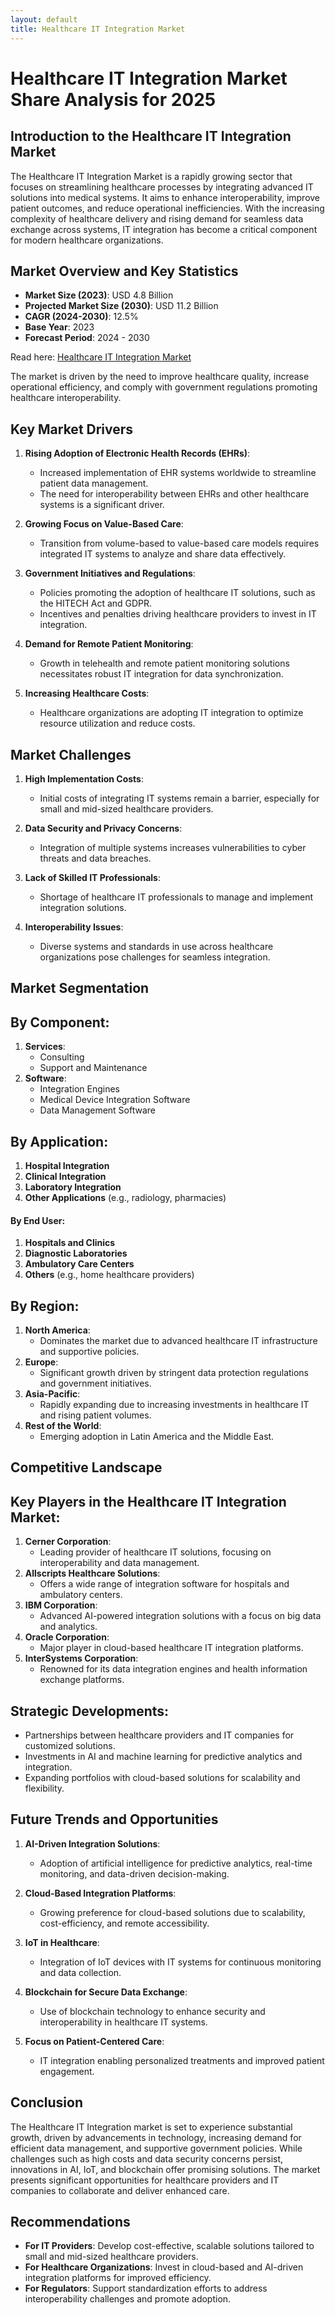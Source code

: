 ```yaml
---
layout: default
title: Healthcare IT Integration Market 
---
```

# Healthcare IT Integration Market Share Analysis for 2025

## **Introduction to the Healthcare IT Integration Market**
The Healthcare IT Integration Market is a rapidly growing sector that focuses on streamlining healthcare processes by integrating advanced IT solutions into medical systems. It aims to enhance interoperability, improve patient outcomes, and reduce operational inefficiencies. With the increasing complexity of healthcare delivery and rising demand for seamless data exchange across systems, IT integration has become a critical component for modern healthcare organizations.

## **Market Overview and Key Statistics**
- **Market Size (2023)**: USD 4.8 Billion
- **Projected Market Size (2030)**: USD 11.2 Billion
- **CAGR (2024-2030)**: 12.5%
- **Base Year**: 2023
- **Forecast Period**: 2024 - 2030

Read here: [Healthcare IT Integration Market](https://www.reportprime.com/healthcare-it-integration-r15752)

The market is driven by the need to improve healthcare quality, increase operational efficiency, and comply with government regulations promoting healthcare interoperability.

## **Key Market Drivers**

1. **Rising Adoption of Electronic Health Records (EHRs)**:
   - Increased implementation of EHR systems worldwide to streamline patient data management.
   - The need for interoperability between EHRs and other healthcare systems is a significant driver.

2. **Growing Focus on Value-Based Care**:
   - Transition from volume-based to value-based care models requires integrated IT systems to analyze and share data effectively.

3. **Government Initiatives and Regulations**:
   - Policies promoting the adoption of healthcare IT solutions, such as the HITECH Act and GDPR.
   - Incentives and penalties driving healthcare providers to invest in IT integration.

4. **Demand for Remote Patient Monitoring**:
   - Growth in telehealth and remote patient monitoring solutions necessitates robust IT integration for data synchronization.

5. **Increasing Healthcare Costs**:
   - Healthcare organizations are adopting IT integration to optimize resource utilization and reduce costs.

## **Market Challenges**

1. **High Implementation Costs**:
   - Initial costs of integrating IT systems remain a barrier, especially for small and mid-sized healthcare providers.

2. **Data Security and Privacy Concerns**:
   - Integration of multiple systems increases vulnerabilities to cyber threats and data breaches.

3. **Lack of Skilled IT Professionals**:
   - Shortage of healthcare IT professionals to manage and implement integration solutions.

4. **Interoperability Issues**:
   - Diverse systems and standards in use across healthcare organizations pose challenges for seamless integration.

## **Market Segmentation**

## **By Component**:
1. **Services**:
   - Consulting
   - Support and Maintenance
2. **Software**:
   - Integration Engines
   - Medical Device Integration Software
   - Data Management Software

## **By Application**:
1. **Hospital Integration**
2. **Clinical Integration**
3. **Laboratory Integration**
4. **Other Applications** (e.g., radiology, pharmacies)

#### **By End User**:
1. **Hospitals and Clinics**
2. **Diagnostic Laboratories**
3. **Ambulatory Care Centers**
4. **Others** (e.g., home healthcare providers)

## **By Region**:
1. **North America**:
   - Dominates the market due to advanced healthcare IT infrastructure and supportive policies.
2. **Europe**:
   - Significant growth driven by stringent data protection regulations and government initiatives.
3. **Asia-Pacific**:
   - Rapidly expanding due to increasing investments in healthcare IT and rising patient volumes.
4. **Rest of the World**:
   - Emerging adoption in Latin America and the Middle East.

## **Competitive Landscape**

## **Key Players in the Healthcare IT Integration Market**:
1. **Cerner Corporation**:
   - Leading provider of healthcare IT solutions, focusing on interoperability and data management.
2. **Allscripts Healthcare Solutions**:
   - Offers a wide range of integration software for hospitals and ambulatory centers.
3. **IBM Corporation**:
   - Advanced AI-powered integration solutions with a focus on big data and analytics.
4. **Oracle Corporation**:
   - Major player in cloud-based healthcare IT integration platforms.
5. **InterSystems Corporation**:
   - Renowned for its data integration engines and health information exchange platforms.

## **Strategic Developments**:
- Partnerships between healthcare providers and IT companies for customized solutions.
- Investments in AI and machine learning for predictive analytics and integration.
- Expanding portfolios with cloud-based solutions for scalability and flexibility.

## **Future Trends and Opportunities**

1. **AI-Driven Integration Solutions**:
   - Adoption of artificial intelligence for predictive analytics, real-time monitoring, and data-driven decision-making.

2. **Cloud-Based Integration Platforms**:
   - Growing preference for cloud-based solutions due to scalability, cost-efficiency, and remote accessibility.

3. **IoT in Healthcare**:
   - Integration of IoT devices with IT systems for continuous monitoring and data collection.

4. **Blockchain for Secure Data Exchange**:
   - Use of blockchain technology to enhance security and interoperability in healthcare IT systems.

5. **Focus on Patient-Centered Care**:
   - IT integration enabling personalized treatments and improved patient engagement.

## **Conclusion**
The Healthcare IT Integration market is set to experience substantial growth, driven by advancements in technology, increasing demand for efficient data management, and supportive government policies. While challenges such as high costs and data security concerns persist, innovations in AI, IoT, and blockchain offer promising solutions. The market presents significant opportunities for healthcare providers and IT companies to collaborate and deliver enhanced care.

## **Recommendations**
- **For IT Providers**: Develop cost-effective, scalable solutions tailored to small and mid-sized healthcare providers.
- **For Healthcare Organizations**: Invest in cloud-based and AI-driven integration platforms for improved efficiency.
- **For Regulators**: Support standardization efforts to address interoperability challenges and promote adoption.


